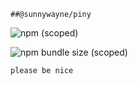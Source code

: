 ```
##@sunnywayne/piny
```
![npm (scoped)](https://img.shields.io/npm/v/%40sunnywayne/piny)


![npm bundle size (scoped)](https://img.shields.io/bundlephobia/min/%40sunnywayne/piny)



```
please be nice

```